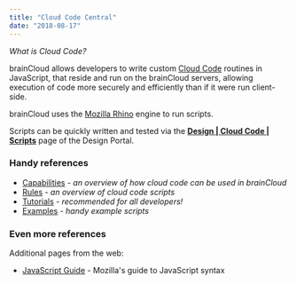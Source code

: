 ```yaml
---
title: "Cloud Code Central"
date: "2018-08-17"
---
```


_What is Cloud Code?_

brainCloud allows developers to write custom [Cloud Code](/api/cc) routines in JavaScript, that reside and run on the brainCloud servers, allowing execution of code more securely and efficiently than if it were run client-side.

brainCloud uses the [Mozilla Rhino](https://developer.mozilla.org/en-US/docs/Mozilla/Projects/Rhino) engine to run scripts.

Scripts can be quickly written and tested via the [**Design | Cloud Code | Scripts**](https://portal.braincloudservers.com/admin/dashboard#/development/serverscripts-edit) page of the Design Portal.

### Handy references

- [Capabilities](/learn/key-concepts/cloud-code/) - _an overview of how cloud code can be used in brainCloud_
- [Rules](/learn/cloud-code-central/cloud-code-tutorials/cloud-code-tutorial-background/) - _an overview of cloud code scripts_
- [Tutorials](/learn/sdk-tutorials/cloud-code-tutorials/) - _recommended for all developers!_
- [Examples](/learn/handy-cloud-code-scripts/) - _handy example scripts_

### Even more references

Additional pages from the web:

- [JavaScript Guide](https://developer.mozilla.org/en-US/docs/Web/JavaScript/Guide) - Mozilla's guide to JavaScript syntax
